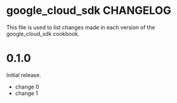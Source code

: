 # google_cloud_sdk CHANGELOG

This file is used to list changes made in each version of the google_cloud_sdk cookbook.

# 0.1.0

Initial release.

- change 0
- change 1

